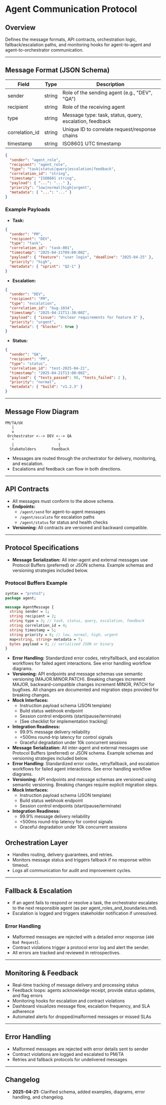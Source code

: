 # Agent Communication Protocol

## Overview
Defines the message formats, API contracts, orchestration logic, fallback/escalation paths, and monitoring hooks for agent-to-agent and agent-to-orchestrator communication.

---

## Message Format (JSON Schema)

| Field           | Type     | Description                                                      |
|-----------------|----------|------------------------------------------------------------------|
| sender          | string   | Role of the sending agent (e.g., "DEV", "QA")                   |
| recipient       | string   | Role of the receiving agent                                      |
| type            | string   | Message type: task, status, query, escalation, feedback          |
| correlation_id  | string   | Unique ID to correlate request/response chains                   |
| timestamp       | string   | ISO8601 UTC timestamp                                            |

```json
{
  "sender": "agent_role",
  "recipient": "agent_role",
  "type": "task|status|query|escalation|feedback",
  "correlation_id": "string",
  "timestamp": "ISO8601 string",
  "payload": { "...": "..." },
  "priority": "low|normal|high|urgent",
  "metadata": { "...": "..." }
}
```

### Example Payloads
- **Task:**
```json
{
  "sender": "PM",
  "recipient": "DEV",
  "type": "task",
  "correlation_id": "task-001",
  "timestamp": "2025-04-21T09:00:00Z",
  "payload": { "feature": "user login", "deadline": "2025-04-25" },
  "priority": "high",
  "metadata": { "sprint": "Q2-1" }
}
```
- **Escalation:**
```json
{
  "sender": "DEV",
  "recipient": "PM",
  "type": "escalation",
  "correlation_id": "bug-1034",
  "timestamp": "2025-04-21T11:30:00Z",
  "payload": { "issue": "Unclear requirements for feature X" },
  "priority": "urgent",
  "metadata": { "blocker": true }
}
```
- **Status:**
```json
{
  "sender": "QA",
  "recipient": "PM",
  "type": "status",
  "correlation_id": "test-2025-04-21",
  "timestamp": "2025-04-21T13:00:00Z",
  "payload": { "tests_passed": 98, "tests_failed": 2 },
  "priority": "normal",
  "metadata": { "build": "v1.2.3" }
}
```

---

## Message Flow Diagram

```
PM/TA/UX
   |
   v
 Orchestrator <--> DEV <--> QA
   ^                    ^
   |                    |
  Stakeholders       Feedback
```
- Messages are routed through the orchestrator for delivery, monitoring, and escalation.
- Escalations and feedback can flow in both directions.

---

## API Contracts
- All messages must conform to the above schema.
- **Endpoints:**
  - `/agent/send` for agent-to-agent messages
  - `/agent/escalate` for escalation paths
  - `/agent/status` for status and health checks
- **Versioning:** All contracts are versioned and backward compatible.

---

## Protocol Specifications
- **Message Serialization:** All inter-agent and external messages use Protocol Buffers (preferred) or JSON schema. Example schemas and versioning strategies included below.

### Protocol Buffers Example
```protobuf
syntax = "proto3";
package agent;

message AgentMessage {
  string sender = 1;
  string recipient = 2;
  string type = 3; // task, status, query, escalation, feedback
  string correlation_id = 4;
  string timestamp = 5;
  string priority = 6; // low, normal, high, urgent
  map<string, string> metadata = 7;
  bytes payload = 8; // serialized JSON or binary
}
```

- **Error Handling:** Standardized error codes, retry/fallback, and escalation workflows for failed agent interactions. See error handling workflow diagrams.
- **Versioning:** API endpoints and message schemas use semantic versioning (MAJOR.MINOR.PATCH). Breaking changes increment MAJOR, backward-compatible changes increment MINOR, PATCH for bugfixes. All changes are documented and migration steps provided for breaking changes.
- **Mock Interfaces:**
    - Instruction payload schema (JSON template)
    - Build status webhook endpoint
    - Session control endpoints (start/pause/terminate)
    - [See checklist for implementation tracking]
- **Integration Readiness:**
    - 99.9% message delivery reliability
    - <500ms round-trip latency for control signals
    - Graceful degradation under 10k concurrent sessions
- **Message Serialization:** All inter-agent and external messages use Protocol Buffers (preferred) or JSON schema. Example schemas and versioning strategies included below.
- **Error Handling:** Standardized error codes, retry/fallback, and escalation workflows for failed agent interactions. See error handling workflow diagrams.
- **Versioning:** API endpoints and message schemas are versioned using semantic versioning. Breaking changes require explicit migration steps.
- **Mock Interfaces:**
    - Instruction payload schema (JSON template)
    - Build status webhook endpoint
    - Session control endpoints (start/pause/terminate)
- **Integration Readiness:**
    - 99.9% message delivery reliability
    - <500ms round-trip latency for control signals
    - Graceful degradation under 10k concurrent sessions

## Orchestration Layer
- Handles routing, delivery guarantees, and retries.
- Monitors message status and triggers fallback if no response within timeout.
- Logs all communication for audit and improvement cycles.

---

## Fallback & Escalation

- If an agent fails to respond or resolve a task, the orchestrator escalates to the next responsible agent (as per agent_roles_and_boundaries.md).
- Escalation is logged and triggers stakeholder notification if unresolved.

### Error Handling

- Malformed messages are rejected with a detailed error response (`400 Bad Request`).
- Contract violations trigger a protocol error log and alert the sender.
- All errors are tracked and reviewed in retrospectives.

---

## Monitoring & Feedback

- Real-time tracking of message delivery and processing status
- Feedback loops: agents acknowledge receipt, provide status updates, and flag errors
- Monitoring hooks for escalation and contract violations
- Dashboard visualizes message flow, escalation frequency, and SLA adherence
- Automated alerts for dropped/malformed messages or missed SLAs

---

## Error Handling

- Malformed messages are rejected with error details sent to sender
- Contract violations are logged and escalated to PM/TA
- Retries and fallback protocols for undelivered messages

---

## Changelog

- **2025-04-21:** Clarified schema, added examples, diagrams, error handling, and changelog.
